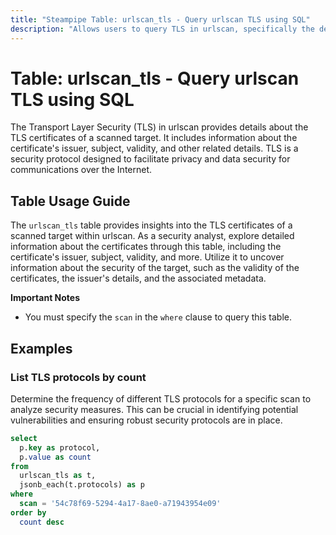 ```yaml
---
title: "Steampipe Table: urlscan_tls - Query urlscan TLS using SQL"
description: "Allows users to query TLS in urlscan, specifically the detailed information about the TLS certificates of the scanned target, providing insights into the certificate's issuer, subject, validity, and more."
---
```


# Table: urlscan_tls - Query urlscan TLS using SQL

The Transport Layer Security (TLS) in urlscan provides details about the TLS certificates of a scanned target. It includes information about the certificate's issuer, subject, validity, and other related details. TLS is a security protocol designed to facilitate privacy and data security for communications over the Internet.

## Table Usage Guide

The `urlscan_tls` table provides insights into the TLS certificates of a scanned target within urlscan. As a security analyst, explore detailed information about the certificates through this table, including the certificate's issuer, subject, validity, and more. Utilize it to uncover information about the security of the target, such as the validity of the certificates, the issuer's details, and the associated metadata.

**Important Notes**
- You must specify the `scan` in the `where` clause to query this table.

## Examples

### List TLS protocols by count
Determine the frequency of different TLS protocols for a specific scan to analyze security measures. This can be crucial in identifying potential vulnerabilities and ensuring robust security protocols are in place.

```sql
select
  p.key as protocol,
  p.value as count
from
  urlscan_tls as t,
  jsonb_each(t.protocols) as p
where
  scan = '54c78f69-5294-4a17-8ae0-a71943954e09'
order by
  count desc
```